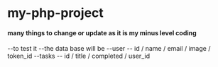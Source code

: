 # my-php-project

#### many things to change or update as it is my minus level coding

--to test it
  --the data base will be
    --user -- id / name / email / image / token_id
    --tasks -- id / title / completed / user_id
